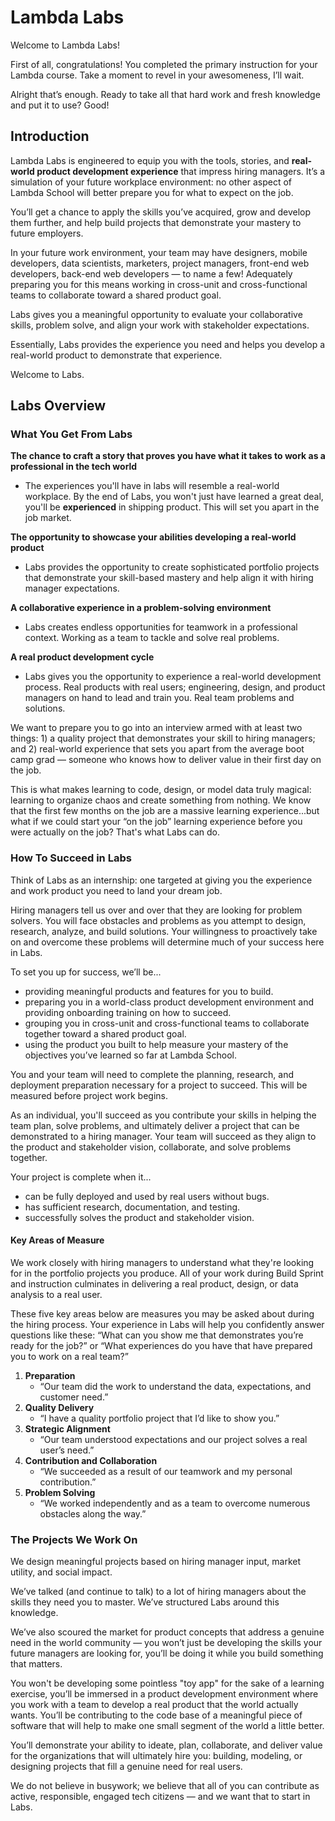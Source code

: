 # Lambda Labs

Welcome to Lambda Labs!

First of all, congratulations! You completed the primary instruction for your Lambda course. Take a moment to revel in your awesomeness, I’ll wait.

Alright that’s enough. Ready to take all that hard work and fresh knowledge and put it to use? Good!

## Introduction

Lambda Labs is engineered to equip you with the tools, stories, and **real-world product development experience** that impress hiring managers. It’s a simulation of your future workplace environment: no other aspect of Lambda School will better prepare you for what to expect on the job.

You’ll get a chance to apply the skills you’ve acquired, grow and develop them further, and help build projects that demonstrate your mastery to future employers.

In your future work environment, your team may have designers, mobile developers, data scientists, marketers, project managers, front-end web developers, back-end web developers — to name a few! Adequately preparing you for this means working in cross-unit and cross-functional teams to collaborate toward a shared product goal.

Labs gives you a meaningful opportunity to evaluate your collaborative skills, problem solve, and align your work with stakeholder expectations.

Essentially, Labs provides the experience you need and helps you develop a real-world product to demonstrate that experience.

Welcome to Labs.

## Labs Overview

### What You Get From Labs

**The chance to craft a story that proves you have what it takes to work as a professional in the tech world**

- The experiences you'll have in labs will resemble a real-world workplace. By the end of Labs, you won't just have learned a great deal, you'll be **experienced** in shipping product. This will set you apart in the job market.

**The opportunity to showcase your abilities developing a real-world product**

- Labs provides the opportunity to create sophisticated portfolio projects that demonstrate your skill-based mastery and help align it with hiring manager expectations.

**A collaborative experience in a problem-solving environment**

- Labs creates endless opportunities for teamwork in a professional context. Working as a team to tackle and solve real problems.

**A real product development cycle**

- Labs gives you the opportunity to experience a real-world development process. Real products with real users; engineering, design, and product managers on hand to lead and train you. Real team problems and solutions.

We want to prepare you to go into an interview armed with at least two things: 1) a quality project that demonstrates your skill to hiring managers; and 2) real-world experience that sets you apart from the average boot camp grad — someone who knows how to deliver value in their first day on the job.

This is what makes learning to code, design, or model data truly magical: learning to organize chaos and create something from nothing. We know that the first few months on the job are a massive learning experience...but what if we could start your “on the job” learning experience before you were actually on the job? That's what Labs can do.

### How To Succeed in Labs

Think of Labs as an internship: one targeted at giving you the experience and work product you need to land your dream job.

Hiring managers tell us over and over that they are looking for problem solvers. You will face obstacles and problems as you attempt to design, research, analyze, and build solutions. Your willingness to proactively take on and overcome these problems will determine much of your success here in Labs.

To set you up for success, we’ll be...

- providing meaningful products and features for you to build.
- preparing you in a world-class product development environment and providing onboarding training on how to succeed.
- grouping you in cross-unit and cross-functional teams to collaborate together toward a shared product goal.
- using the product you built to help measure your mastery of the objectives you’ve learned so far at Lambda School.

You and your team will need to complete the planning, research, and deployment preparation necessary for a project to succeed. This will be measured before project work begins.

As an individual, you'll succeed as you contribute your skills in helping the team plan, solve problems, and ultimately deliver a project that can be demonstrated to a hiring manager. Your team will succeed as they align to the product and stakeholder vision, collaborate, and solve problems together.

Your project is complete when it...

- can be fully deployed and used by real users without bugs.
- has sufficient research, documentation, and testing.
- successfully solves the product and stakeholder vision.

#### Key Areas of Measure

We work closely with hiring managers to understand what they're looking for in the portfolio projects you produce. All of your work during Build Sprint and instruction culminates in delivering a real product, design, or data analysis to a real user.

These five key areas below are measures you may be asked about during the hiring process. Your experience in Labs will help you confidently answer questions like these: “What can you show me that demonstrates you’re ready for the job?” or “What experiences do you have that have prepared you to work on a real team?”

1. **Preparation**
   - “Our team did the work to understand the data, expectations, and customer need.”
2. **Quality Delivery**
   - “I have a quality portfolio project that I’d like to show you.”
3. **Strategic Alignment**
   - “Our team understood expectations and our project solves a real user’s need.”
4. **Contribution and Collaboration**
   - “We succeeded as a result of our teamwork and my personal contribution.”
5. **Problem Solving**
   - “We worked independently and as a team to overcome numerous obstacles along the way.”

### The Projects We Work On

We design meaningful projects based on hiring manager input, market utility, and social impact.

We’ve talked (and continue to talk) to a lot of hiring managers about the skills they need you to master. We’ve structured Labs around this knowledge.

We’ve also scoured the market for product concepts that address a genuine need in the world community — you won’t just be developing the skills your future managers are looking for, you’ll be doing it while you build something that matters.

You won't be developing some pointless "toy app" for the sake of a learning exercise, you’ll be immersed in a product development environment where you work with a team to develop a real product that the world actually wants. You’ll be contributing to the code base of a meaningful piece of software that will help to make one small segment of the world a little better.

You’ll demonstrate your ability to ideate, plan, collaborate, and deliver value for the organizations that will ultimately hire you: building, modeling, or designing projects that fill a genuine need for real users.

We do not believe in busywork; we believe that all of you can contribute as active, responsible, engaged tech citizens — and we want that to start in Labs.

